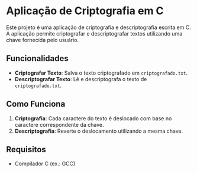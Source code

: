 # Aplicação de Criptografia em C

Este projeto é uma aplicação de criptografia e descriptografia escrita em C. A aplicação permite criptografar e descriptografar textos utilizando uma chave fornecida pelo usuário.

## Funcionalidades

- **Criptografar Texto**: Salva o texto criptografado em `criptografado.txt`.
- **Descriptografar Texto**: Lê e descriptografa o texto de `criptografado.txt`.

## Como Funciona

1. **Criptografia**: Cada caractere do texto é deslocado com base no caractere correspondente da chave.
2. **Descriptografia**: Reverte o deslocamento utilizando a mesma chave.

## Requisitos

- Compilador C (ex.: GCC)

